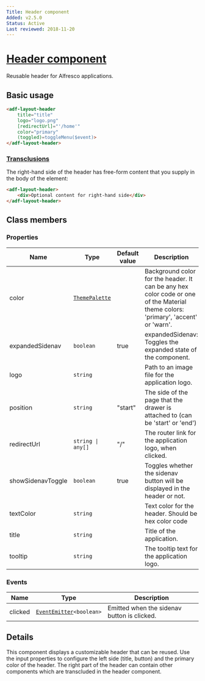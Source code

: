 ```yaml
---
Title: Header component
Added: v2.5.0
Status: Active
Last reviewed: 2018-11-20
---
```


# [Header component](../../../lib/core/layout/components/header/header.component.ts "Defined in header.component.ts")

Reusable header for Alfresco applications.

## Basic usage

```html
<adf-layout-header 
    title="title" 
    logo="logo.png" 
    [redirectUrl]="'/home'"
    color="primary"
    (toggled)=toggleMenu($event)>
</adf-layout-header>
```

### [Transclusions](../../user-guide/transclusion.md)

The right-hand side of the header has free-form content that you supply in the
body of the element:

```html
<adf-layout-header>
    <div>Optional content for right-hand side</div>
</adf-layout-header>
```

## Class members

### Properties

| Name | Type | Default value | Description |
| ---- | ---- | ------------- | ----------- |
| color | [`ThemePalette`](https://github.com/angular/components/blob/master/src/material/core/common-behaviors/color.ts) |  | Background color for the header. It can be any hex color code or one of the Material theme colors: 'primary', 'accent' or 'warn'. |
| expandedSidenav | `boolean` | true | expandedSidenav: Toggles the expanded state of the component. |
| logo | `string` |  | Path to an image file for the application logo. |
| position | `string` | "start" | The side of the page that the drawer is attached to (can be 'start' or 'end') |
| redirectUrl | `string \| any[]` | "/" | The router link for the application logo, when clicked. |
| showSidenavToggle | `boolean` | true | Toggles whether the sidenav button will be displayed in the header or not. |
| textColor | `string` |  | Text color for the header. Should be hex color code |
| title | `string` |  | Title of the application. |
| tooltip | `string` |  | The tooltip text for the application logo. |

### Events

| Name | Type | Description |
| ---- | ---- | ----------- |
| clicked | [`EventEmitter`](https://angular.io/api/core/EventEmitter)`<boolean>` | Emitted when the sidenav button is clicked. |

## Details

This component displays a customizable header that can be reused. Use the input properties to
configure the left side (title, button) and the primary color of the header. The right part of the
header can contain other components which are transcluded in the header component.
